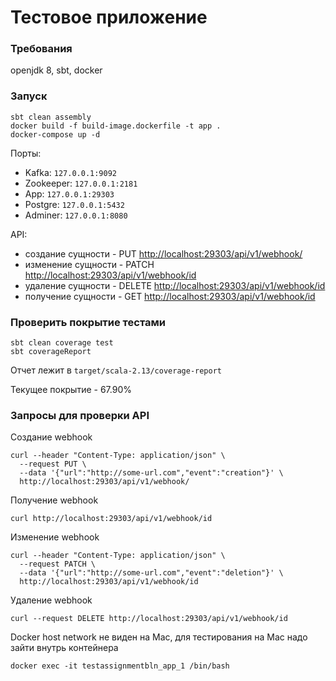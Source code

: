 # Тестовое приложение

### Требования

openjdk 8, sbt, docker

### Запуск

```
sbt clean assembly
docker build -f build-image.dockerfile -t app .
docker-compose up -d
```

Порты:

* Kafka: `127.0.0.1:9092`
* Zookeeper: `127.0.0.1:2181`
* App: `127.0.0.1:29303`
* Postgre: `127.0.0.1:5432`
* Adminer: `127.0.0.1:8080`

API:

* создание сущности - PUT [http://localhost:29303/api/v1/webhook/](http://localhost:29303/api/v1/webhook/)
* изменение сущности - PATCH [http://localhost:29303/api/v1/webhook/id](http://localhost:29303/api/v1/webhook/id)
* удаление сущности - DELETE [http://localhost:29303/api/v1/webhook/id](http://localhost:29303/api/v1/webhook/id)
* получение сущности - GET [http://localhost:29303/api/v1/webhook/id](http://localhost:29303/api/v1/webhook/id)

### Проверить покрытие тестами

```
sbt clean coverage test
sbt coverageReport 
```
Отчет лежит в `target/scala-2.13/coverage-report`

Текущее покрытие - 67.90%

### Запросы для проверки API

Создание webhook
```
curl --header "Content-Type: application/json" \
  --request PUT \
  --data '{"url":"http://some-url.com","event":"creation"}' \
  http://localhost:29303/api/v1/webhook/
```

Получение webhook
```
curl http://localhost:29303/api/v1/webhook/id
```

Изменение webhook
```
curl --header "Content-Type: application/json" \
  --request PATCH \
  --data '{"url":"http://some-url.com","event":"deletion"}' \
  http://localhost:29303/api/v1/webhook/id
```

Удаление webhook
```
curl --request DELETE http://localhost:29303/api/v1/webhook/id
```

Docker host network не виден на Mac, для тестирования на Mac надо зайти внутрь контейнера
```
docker exec -it testassignmentbln_app_1 /bin/bash
```
